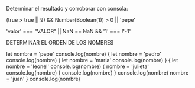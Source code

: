 Determinar el resultado y corroborar con consola:

(true > true || 9) && Number(Boolean(1)) > 0 || 'pepe'

'valor' === "VALOR" || NaN == NaN && '1' === !'-1'

DETERMINAR EL ORDEN DE LOS NOMBRES

let nombre = 'pepe' console.log(nombre) { let nombre = 'pedro' console.log(nombre) { let nombre = 'maria' console.log(nombre) } { let nombre = 'leonel' console.log(nombre) { nombre = 'julieta' console.log(nombre) } console.log(nombre) } console.log(nombre) nombre = 'juan' } console.log(nombre)